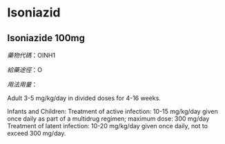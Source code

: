 # Isoniazid

## Isoniazide 100mg

*藥物代碼*：OINH1

*給藥途徑*：O

*用法用量*：

Adult 3-5 mg/kg/day in divided doses for 4-16 weeks.

Infants and Children: 
Treatment of active infection: 10-15 mg/kg/day given once daily as part of a multidrug regimen; maximum dose: 300 mg/day 
Treatment of latent infection: 10-20 mg/kg/day given once daily, not to exceed 300 mg/day.


